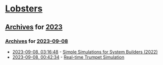 # [Lobsters](../../../README.md)

## [Archives](../../index.md) for [2023](../index.md)

### [Archives](../../index.md) for [2023-09-08](index.md)

* [2023-09-08, 03:16:48](https://lobste.rs/s/dtiztq/simple_simulations_for_system_builders) - [Simple Simulations for System Builders (2022)](https://brooker.co.za/blog/2022/04/11/simulation.html)
* [2023-09-08, 00:42:34](https://lobste.rs/s/70ri2g/real_time_trumpet_simulation) - [Real-time Trumpet Simulation](https://www.youtube.com/watch?v=rGNUHigqUBM)
